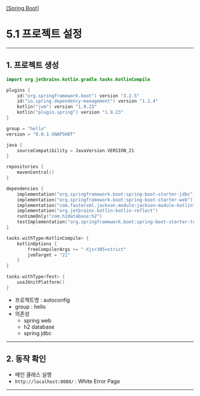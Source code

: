 <nav>
    <a href="../.." target="_blank">[Spring Boot]</a>
</nav>

# 5.1 프로젝트 설정

---

## 1. 프로젝트 생성
```kotlin
import org.jetbrains.kotlin.gradle.tasks.KotlinCompile

plugins {
    id("org.springframework.boot") version "3.2.5"
    id("io.spring.dependency-management") version "1.1.4"
    kotlin("jvm") version "1.9.23"
    kotlin("plugin.spring") version "1.9.23"
}

group = "hello"
version = "0.0.1-SNAPSHOT"

java {
    sourceCompatibility = JavaVersion.VERSION_21
}

repositories {
    mavenCentral()
}

dependencies {
    implementation("org.springframework.boot:spring-boot-starter-jdbc")
    implementation("org.springframework.boot:spring-boot-starter-web")
    implementation("com.fasterxml.jackson.module:jackson-module-kotlin")
    implementation("org.jetbrains.kotlin:kotlin-reflect")
    runtimeOnly("com.h2database:h2")
    testImplementation("org.springframework.boot:spring-boot-starter-test")
}

tasks.withType<KotlinCompile> {
    kotlinOptions {
        freeCompilerArgs += "-Xjsr305=strict"
        jvmTarget = "21"
    }
}

tasks.withType<Test> {
    useJUnitPlatform()
}
```
- 프로젝트명 : autoconfig
- group : hello
- 의존성
  - spring web
  - h2 database
  - spring jdbc

---

## 2. 동작 확인
- 메인 클래스 실행
- `http://localhost:8080/` : White Error Page

---
